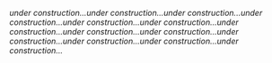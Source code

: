 *under construction...under construction...under construction...under construction...under construction...under construction...under construction...under construction...under construction...under construction...under construction...under construction...under construction...*